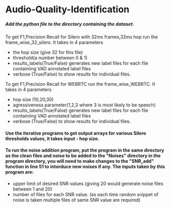 # Audio-Quality-Identification

##### Add the python file to the directory containing the dataset.

To get F1,Precision Recall for Silero with 32ms frames,32ms hop run the frame_wise_32_silero. It takes in 4 parameters 

* the hop size (give 32 for this file)
* threshold(a number between 0 & 1) 
* results_labels(True/False) generates new label files for each file containiing VAD annotated label files
* verbose (True/False)  to show results for individual files.

To get F1,Precision Recall for WEBRTC  run the frame_wise_WEBRTC. It takes in 4 parameters 

* hop size (10,20,30)
* agressiveness parameter(1,2,3 where 3 is most likely to be speech) 
* results_labels(True/False) generates new label files for each file containiing VAD annotated label files
* verbose (True/False)  to show results for individual files.

#### Use the iterative programs to get output arrays for various Silero thresholds values, it takes input - hop size.


#### To run the noise addition program, put the program in the same directory as the clean files and noise to be added to the "Noises" directory in the program directory, you will need to make changes to the "SNR_add" function in line 51 to intorduce new noises if any. The inputs taken by this program are:

* upper limit of desired SNR values (giving 20 would generate noise files between 1 and 20)
* number of files for each SNR value. (as each time random snippet of noise is taken multiple files of same SNR value are required)

